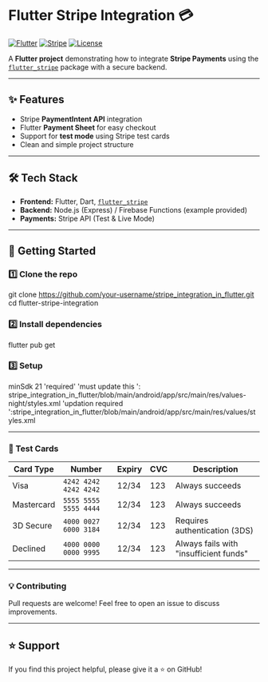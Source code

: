 # Flutter Stripe Integration 💳

[![Flutter](https://img.shields.io/badge/Flutter-3.0+-blue.svg)](https://flutter.dev)
[![Stripe](https://img.shields.io/badge/Stripe-API-blueviolet.svg)](https://stripe.com/docs/api)
[![License](https://img.shields.io/badge/license-MIT-green.svg)](LICENSE)

A **Flutter project** demonstrating how to integrate **Stripe Payments** using the [`flutter_stripe`](https://pub.dev/packages/flutter_stripe) package with a secure backend.  

---

## ✨ Features
- Stripe **PaymentIntent API** integration  
- Flutter **Payment Sheet** for easy checkout  
- Support for **test mode** using Stripe test cards  
- Clean and simple project structure  

---
<!-- 
## 📸 Screenshots
> *(Add your app screenshots here)*  
<p align="center">
  <img src="screenshots/payment_flow.png" width="250">
  <img src="screenshots/payment_sheet.png" width="250">
</p>

--- -->

## 🛠️ Tech Stack
- **Frontend:** Flutter, Dart, [`flutter_stripe`](https://pub.dev/packages/flutter_stripe)  
- **Backend:** Node.js (Express) / Firebase Functions (example provided)  
- **Payments:** Stripe API (Test & Live Mode)  

---

## 🚀 Getting Started

### 1️⃣ Clone the repo

git clone https://github.com/your-username/stripe_integration_in_flutter.git
cd flutter-stripe-integration

### 2️⃣ Install dependencies
flutter pub get

### 3️⃣ Setup

minSdk 21 'required'
'must update this ': stripe_integration_in_flutter/blob/main/android/app/src/main/res/values-night/styles.xml
'updation required ':stripe_integration_in_flutter/blob/main/android/app/src/main/res/values/styles.xml

---
### 🧪 Test Cards
| Card Type  | Number                | Expiry | CVC | Description                            |
| ---------- | --------------------- | ------ | --- | -------------------------------------- |
| Visa       | `4242 4242 4242 4242` | 12/34  | 123 | Always succeeds                        |
| Mastercard | `5555 5555 5555 4444` | 12/34  | 123 | Always succeeds                        |
| 3D Secure  | `4000 0027 6000 3184` | 12/34  | 123 | Requires authentication (3DS)          |
| Declined   | `4000 0000 0000 9995` | 12/34  | 123 | Always fails with "insufficient funds" |

---

### 💡 Contributing

Pull requests are welcome! Feel free to open an issue to discuss improvements.

---

## ⭐ Support

If you find this project helpful, please give it a ⭐ on GitHub!